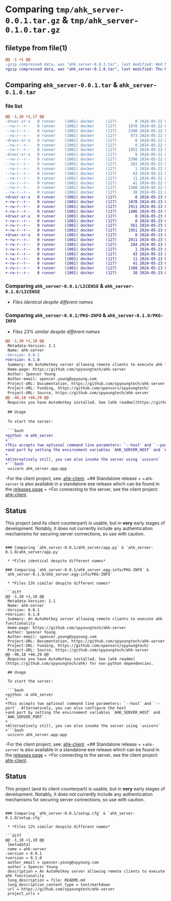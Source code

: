 # Comparing `tmp/ahk_server-0.0.1.tar.gz` & `tmp/ahk_server-0.1.0.tar.gz`

## filetype from file(1)

```diff
@@ -1 +1 @@
-gzip compressed data, was "ahk_server-0.0.1.tar", last modified: Wed May 22 03:48:03 2024, max compression
+gzip compressed data, was "ahk_server-0.1.0.tar", last modified: Thu May 23 06:06:01 2024, max compression
```

## Comparing `ahk_server-0.0.1.tar` & `ahk_server-0.1.0.tar`

### file list

```diff
@@ -1,16 +1,17 @@
-drwxr-xr-x   0 runner    (1001) docker     (127)        0 2024-05-22 03:48:03.314109 ahk_server-0.0.1/
--rw-r--r--   0 runner    (1001) docker     (127)     1078 2024-05-22 03:47:59.000000 ahk_server-0.0.1/LICENSE
--rw-r--r--   0 runner    (1001) docker     (127)     2398 2024-05-22 03:48:03.314109 ahk_server-0.0.1/PKG-INFO
--rw-r--r--   0 runner    (1001) docker     (127)      973 2024-05-22 03:47:59.000000 ahk_server-0.0.1/README.md
-drwxr-xr-x   0 runner    (1001) docker     (127)        0 2024-05-22 03:48:03.314109 ahk_server-0.0.1/ahk_server/
--rw-r--r--   0 runner    (1001) docker     (127)        0 2024-05-22 03:47:59.000000 ahk_server-0.0.1/ahk_server/__init__.py
--rw-r--r--   0 runner    (1001) docker     (127)     1951 2024-05-22 03:47:59.000000 ahk_server-0.0.1/ahk_server/app.py
-drwxr-xr-x   0 runner    (1001) docker     (127)        0 2024-05-22 03:48:03.314109 ahk_server-0.0.1/ahk_server.egg-info/
--rw-r--r--   0 runner    (1001) docker     (127)     2398 2024-05-22 03:48:03.000000 ahk_server-0.0.1/ahk_server.egg-info/PKG-INFO
--rw-r--r--   0 runner    (1001) docker     (127)      261 2024-05-22 03:48:03.000000 ahk_server-0.0.1/ahk_server.egg-info/SOURCES.txt
--rw-r--r--   0 runner    (1001) docker     (127)        1 2024-05-22 03:48:03.000000 ahk_server-0.0.1/ahk_server.egg-info/dependency_links.txt
--rw-r--r--   0 runner    (1001) docker     (127)       43 2024-05-22 03:48:03.000000 ahk_server-0.0.1/ahk_server.egg-info/requires.txt
--rw-r--r--   0 runner    (1001) docker     (127)       11 2024-05-22 03:48:03.000000 ahk_server-0.0.1/ahk_server.egg-info/top_level.txt
--rw-r--r--   0 runner    (1001) docker     (127)       41 2024-05-22 03:47:59.000000 ahk_server-0.0.1/pyproject.toml
--rw-r--r--   0 runner    (1001) docker     (127)     1388 2024-05-22 03:48:03.314109 ahk_server-0.0.1/setup.cfg
--rw-r--r--   0 runner    (1001) docker     (127)       38 2024-05-22 03:47:59.000000 ahk_server-0.0.1/setup.py
+drwxr-xr-x   0 runner    (1001) docker     (127)        0 2024-05-23 06:06:01.729187 ahk_server-0.1.0/
+-rw-r--r--   0 runner    (1001) docker     (127)     1078 2024-05-23 06:05:56.000000 ahk_server-0.1.0/LICENSE
+-rw-r--r--   0 runner    (1001) docker     (127)     2911 2024-05-23 06:06:01.729187 ahk_server-0.1.0/PKG-INFO
+-rw-r--r--   0 runner    (1001) docker     (127)     1486 2024-05-23 06:05:56.000000 ahk_server-0.1.0/README.md
+drwxr-xr-x   0 runner    (1001) docker     (127)        0 2024-05-23 06:06:01.725187 ahk_server-0.1.0/ahk_server/
+-rw-r--r--   0 runner    (1001) docker     (127)        0 2024-05-23 06:05:56.000000 ahk_server-0.1.0/ahk_server/__init__.py
+-rw-r--r--   0 runner    (1001) docker     (127)      561 2024-05-23 06:05:56.000000 ahk_server-0.1.0/ahk_server/__main__.py
+-rw-r--r--   0 runner    (1001) docker     (127)     1951 2024-05-23 06:05:56.000000 ahk_server-0.1.0/ahk_server/app.py
+drwxr-xr-x   0 runner    (1001) docker     (127)        0 2024-05-23 06:06:01.729187 ahk_server-0.1.0/ahk_server.egg-info/
+-rw-r--r--   0 runner    (1001) docker     (127)     2911 2024-05-23 06:06:01.000000 ahk_server-0.1.0/ahk_server.egg-info/PKG-INFO
+-rw-r--r--   0 runner    (1001) docker     (127)      284 2024-05-23 06:06:01.000000 ahk_server-0.1.0/ahk_server.egg-info/SOURCES.txt
+-rw-r--r--   0 runner    (1001) docker     (127)        1 2024-05-23 06:06:01.000000 ahk_server-0.1.0/ahk_server.egg-info/dependency_links.txt
+-rw-r--r--   0 runner    (1001) docker     (127)       43 2024-05-23 06:06:01.000000 ahk_server-0.1.0/ahk_server.egg-info/requires.txt
+-rw-r--r--   0 runner    (1001) docker     (127)       11 2024-05-23 06:06:01.000000 ahk_server-0.1.0/ahk_server.egg-info/top_level.txt
+-rw-r--r--   0 runner    (1001) docker     (127)       41 2024-05-23 06:05:56.000000 ahk_server-0.1.0/pyproject.toml
+-rw-r--r--   0 runner    (1001) docker     (127)     1388 2024-05-23 06:06:01.729187 ahk_server-0.1.0/setup.cfg
+-rw-r--r--   0 runner    (1001) docker     (127)       38 2024-05-23 06:05:56.000000 ahk_server-0.1.0/setup.py
```

### Comparing `ahk_server-0.0.1/LICENSE` & `ahk_server-0.1.0/LICENSE`

 * *Files identical despite different names*

### Comparing `ahk_server-0.0.1/PKG-INFO` & `ahk_server-0.1.0/PKG-INFO`

 * *Files 23% similar despite different names*

```diff
@@ -1,10 +1,10 @@
 Metadata-Version: 2.1
 Name: ahk-server
-Version: 0.0.1
+Version: 0.1.0
 Summary: An AutoHotkey server allowing remote clients to execute ahk functionality
 Home-page: https://github.com/spyoungtech/ahk-server
 Author: Spencer Young
 Author-email: spencer.young@spyoung.com
 Project-URL: Documentation, https://github.com/spyoungtech/ahk-server
 Project-URL: Funding, https://github.com/sponsors/spyoungtech/
 Project-URL: Source, https://github.com/spyoungtech/ahk-server
@@ -46,18 +46,29 @@
 Requires you have AutoHotkey installed. See [ahk readme](https://github.com/spyoungtech/ahk) for non-python dependencies.
 
 ## Usage
 
 To start the server:
 
 ```bash
+python -m ahk_server
+```
+This accepts two optional command line parameters: `--host` and `--port`. Alternatively, you can also configure the host 
+and port by setting the environment variables `AHK_SERVER_HOST` and `AHK_SERVER_PORT`.
+
+Alternatively still, you can also invoke the server using `uvicorn`
+```bash
 uvicorn ahk_server.app:app
 ```
 
-For the client project, see: [ahk-client](https://github.com/spyoungtech/ahk-client).
+## Standalone release
+
+`ahk-server` is also available in a standalone exe release which can be found in the [releases page](https://github.com/spyoungtech/ahk-server/releases)
+
+For connecting to the server, see the client project: [ahk-client](https://github.com/spyoungtech/ahk-client).
 
 
 ## Status
 
 This project (and its client counterpart) is usable, but in **very** early stages of development. 
 Notably, it does not currently include any authentication mechanisms for securing server connections, so use with caution.
```

### Comparing `ahk_server-0.0.1/ahk_server/app.py` & `ahk_server-0.1.0/ahk_server/app.py`

 * *Files identical despite different names*

### Comparing `ahk_server-0.0.1/ahk_server.egg-info/PKG-INFO` & `ahk_server-0.1.0/ahk_server.egg-info/PKG-INFO`

 * *Files 23% similar despite different names*

```diff
@@ -1,10 +1,10 @@
 Metadata-Version: 2.1
 Name: ahk-server
-Version: 0.0.1
+Version: 0.1.0
 Summary: An AutoHotkey server allowing remote clients to execute ahk functionality
 Home-page: https://github.com/spyoungtech/ahk-server
 Author: Spencer Young
 Author-email: spencer.young@spyoung.com
 Project-URL: Documentation, https://github.com/spyoungtech/ahk-server
 Project-URL: Funding, https://github.com/sponsors/spyoungtech/
 Project-URL: Source, https://github.com/spyoungtech/ahk-server
@@ -46,18 +46,29 @@
 Requires you have AutoHotkey installed. See [ahk readme](https://github.com/spyoungtech/ahk) for non-python dependencies.
 
 ## Usage
 
 To start the server:
 
 ```bash
+python -m ahk_server
+```
+This accepts two optional command line parameters: `--host` and `--port`. Alternatively, you can also configure the host 
+and port by setting the environment variables `AHK_SERVER_HOST` and `AHK_SERVER_PORT`.
+
+Alternatively still, you can also invoke the server using `uvicorn`
+```bash
 uvicorn ahk_server.app:app
 ```
 
-For the client project, see: [ahk-client](https://github.com/spyoungtech/ahk-client).
+## Standalone release
+
+`ahk-server` is also available in a standalone exe release which can be found in the [releases page](https://github.com/spyoungtech/ahk-server/releases)
+
+For connecting to the server, see the client project: [ahk-client](https://github.com/spyoungtech/ahk-client).
 
 
 ## Status
 
 This project (and its client counterpart) is usable, but in **very** early stages of development. 
 Notably, it does not currently include any authentication mechanisms for securing server connections, so use with caution.
```

### Comparing `ahk_server-0.0.1/setup.cfg` & `ahk_server-0.1.0/setup.cfg`

 * *Files 12% similar despite different names*

```diff
@@ -1,10 +1,10 @@
 [metadata]
 name = ahk-server
-version = 0.0.1
+version = 0.1.0
 author_email = spencer.young@spyoung.com
 author = Spencer Young
 description = An AutoHotkey server allowing remote clients to execute ahk functionality
 long_description = file: README.md
 long_description_content_type = text/markdown
 url = https://github.com/spyoungtech/ahk-server
 project_urls =
```

